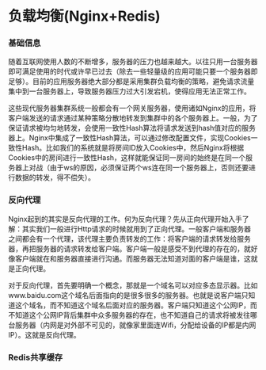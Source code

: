 # 负载均衡(Nginx+Redis)

### 基础信息

随着互联网使用人数的不断增多，服务器的压力也越来越大。以往只用一台服务器即可满足使用的时代或许早已过去（除去一些轻量级的应用可能只要一个服务器即足够）。目前的应用服务器绝大部分都是采用集群负载均衡的策略，避免请求流量集中到一台服务器上，导致服务器压力过大引发宕机，使得应用无法正常工作。

这些现代服务器集群系统一般都会有一个网关服务器，使用诸如Nginx的应用，将客户端发送的请求通过某种策略分散地转发到集群中的各个服务器上。一般，为了保证请求被均匀地转发，会使用一致性Hash算法将请求发送到hash值对应的服务器上。Nginx中集成了一致性Hash算法，可以通过修改配置文件，实现Cookies一致性Hash。比如我们的系统就是将房间ID放入Cookies中，然后Nginx将根据Cookies中的房间进行一致性Hash，这样就能保证同一房间的始终是在同一个服务器上对战（由于ws的原因，必须保证两个ws连在同一个服务器上，否则还要进行数据的转发，得不偿失）。

### 反向代理

Nginx起到的其实是反向代理的工作。何为反向代理？先从正向代理开始入手了解：其实我们一般进行Http请求的时候就用到了正向代理。一般客户端和服务器之间都会有一个代理，该代理主要负责转发的工作：将客户端的请求转发给服务器，再把服务器的请求转发给客户端。客户端一般是感受不到代理的存在的，就好像客户端就在和服务器直接进行沟通。而服务器无法知道对面的客户端是谁，这就是正向代理。

对于反向代理，首先要明确一个概念，那就是一个域名可以对应多态显示器。比如www.baidu.com这个域名后面指向的是很多很多的服务器。也就是说客户端只知道这个域名，而不知道这个域名后面对应的服务器。客户端只知道这个公网IP，而不知道这个公网IP背后集群中众多服务器的存在，也不知道自己的请求将被发往哪台服务器（内网是对外部不可见的，就像家里面连Wifi，分配给设备的IP都是内网IP）。这就是反向代理。

### Redis共享缓存








